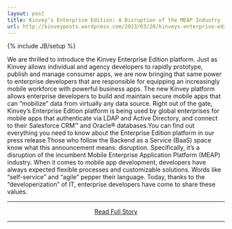 ```yaml
---
layout: post
title: Kinvey’s Enterprise Edition: A Disruption of the MEAP Industry
url: http://kinveyposts.wordpress.com/2013/03/20/kinveys-enterprise-edition-a-disruption-of-the-meap-industry-2/
---
```

{% include JB/setup %}<p>We are thrilled to introduce the Kinvey Enterprise Edition platform. Just as Kinvey allows individual and agency developers to rapidly prototype, publish and manage consumer apps, we are now bringing that same power to enterprise developers that are responsible for equipping an increasingly mobile workforce with powerful business apps. The new Kinvey platform allows enterprise developers to build and maintain secure mobile apps that can “mobilize” data from virtually any data source. Right out of the gate, Kinvey’s Enterprise Edition platform is being used by global enterprises for mobile apps that authenticate via LDAP and Active Directory, and connect to their Salesforce CRM™ and Oracle® databases.You can find out everything you need to know about the Enterprise Edition platform in our press release.Those who follow the Backend as a Service (BaaS) space know what this announcement means: disruption. Specifically, it’s a disruption of the incumbent Mobile Enterprise Application Platform (MEAP) industry. When it comes to mobile app development, developers have always expected flexible processes and customizable solutions. Words like “self-service” and “agile” pepper their language. Today, thanks to the “developerization” of IT, enterprise developers have come to share these values.</p>
<hr /><p align='center'><a href="http://kinveyposts.wordpress.com/2013/03/20/kinveys-enterprise-edition-a-disruption-of-the-meap-industry-2/" style='padding:15px;'>Read Full Story</a></p><hr />
